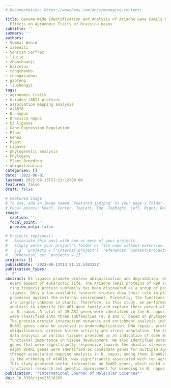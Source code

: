 ```yaml
---
# Documentation: https://wowchemy.com/docs/managing-content/

title: Genome-Wide Identification and Analysis of Ariadne Gene Family Reveal Its Genetic
  Effects on Agronomic Traits of Brassica napus
subtitle: ''
summary: ''
authors:
- Sumbal Wahid
- xiemeili
- Sehrish Sarfraz
- liujie
- zhaochuanji
- baizetao
- tongchaobo
- chengxiaohui
- gaofeng
- liushengyi
tags:
- agronomic traits
- Ariadne (ARI) proteins
- association mapping analysis
- AtARI8
- B. napus
- Brassica napus
- E3 ligases
- Gene Expression Regulation
- Plant
- Genes
- Plant
- Ligases
- phylogenetic analysis
- Phylogeny
- Plant Breeding
- ubiquitination
categories: []
date: '2022-06-01'
lastmod: 2022-08-13T21:21:12+08:00
featured: false
draft: false

# Featured image
# To use, add an image named `featured.jpg/png` to your page's folder.
# Focal points: Smart, Center, TopLeft, Top, TopRight, Left, Right, BottomLeft, Bottom, BottomRight.
image:
  caption: ''
  focal_point: ''
  preview_only: false

# Projects (optional).
#   Associate this post with one or more of your projects.
#   Simply enter your project's folder or file name without extension.
#   E.g. `projects = ["internal-project"]` references `content/project/deep-learning/index.md`.
#   Otherwise, set `projects = []`.
projects: []
publishDate: '2022-08-13T13:21:12.538332Z'
publication_types:
- '2'
abstract: E3 ligases promote protein ubiquitination and degradation, which regulate
  every aspect of eukaryotic life. The Ariadne (ARI) proteins of RBR (ring between
  ring fingers) protein subfamily has been discovered as a group of potential E3 ubiquitin
  ligases. Only a few available research studies show their role in plant adaptations
  processes against the external environment. Presently, the functions of ARI proteins
  are largely unknown in plants. Therefore, in this study, we performed genome-wide
  analysis to identify the ARI gene family and explore their potential importance
  in B. napus. A total of 39 ARI genes were identified in the B. napus genome and
  were classified into three subfamilies (A, B and C) based on phylogenetic analysis.
  The protein-protein interaction networks and enrichment analysis indicated that
  BnARI genes could be involved in endoreduplication, DNA repair, proteasome assembly,
  ubiquitination, protein kinase activity and stress adaptation. The transcriptome
  data analysis in various tissues provided us an indication of some BnARI genes'
  functional importance in tissue development. We also identified potential BnARI
  genes that were significantly responsive towards the abiotic stresses. Furthermore,
  eight BnARI genes were identified as candidate genes for multiple agronomic traits
  through association mapping analysis in B. napus; among them, BnaA02g12100D, which
  is the ortholog of AtARI8, was significantly associated with ten agronomic traits.
  This study provided useful information on BnARI genes, which could aid targeted
  functional research and genetic improvement for breeding in B. napus.
publication: '*International Journal of Molecular Sciences*'
doi: 10.3390/ijms23116265
---
```

